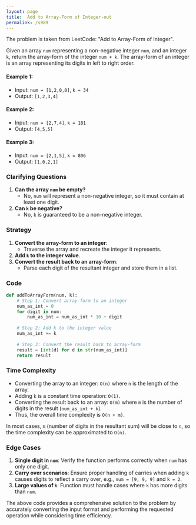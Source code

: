 ```yaml
---
layout: page
title:  Add to Array-Form of Integer-out
permalink: /s989
---
```

The problem is taken from LeetCode: "Add to Array-Form of Integer".

Given an array `num` representing a non-negative integer `num`, and an integer `k`, return the array-form of the integer `num + k`. The array-form of an integer is an array representing its digits in left to right order.

#### Example 1:
- Input: `num = [1,2,0,0]`, `k = 34`
- Output: `[1,2,3,4]`

#### Example 2:
- Input: `num = [2,7,4]`, `k = 181`
- Output: `[4,5,5]`

#### Example 3:
- Input: `num = [2,1,5]`, `k = 806`
- Output: `[1,0,2,1]`

### Clarifying Questions
1. **Can the array `num` be empty?** 
   - No, `num` will represent a non-negative integer, so it must contain at least one digit.
2. **Can `k` be negative?**
   - No, `k` is guaranteed to be a non-negative integer.

### Strategy
1. **Convert the array-form to an integer**:
   - Traverse the array and recreate the integer it represents.
2. **Add `k` to the integer value**.
3. **Convert the result back to an array-form**:
   - Parse each digit of the resultant integer and store them in a list.

### Code
```python
def addToArrayForm(num, k):
    # Step 1: Convert array-form to an integer
    num_as_int = 0
    for digit in num:
        num_as_int = num_as_int * 10 + digit
    
    # Step 2: Add k to the integer value
    num_as_int += k
    
    # Step 3: Convert the result back to array-form
    result = [int(d) for d in str(num_as_int)]
    return result
```

### Time Complexity
- Converting the array to an integer: `O(n)` where `n` is the length of the array.
- Adding `k` is a constant time operation: `O(1)`.
- Converting the result back to an array: `O(m)` where `m` is the number of digits in the result (`num_as_int + k`).
- Thus, the overall time complexity is `O(n + m)`.

In most cases, `m` (number of digits in the resultant sum) will be close to `n`, so the time complexity can be approximated to `O(n)`. 

### Edge Cases
1. **Single digit in `num`**: Verify the function performs correctly when `num` has only one digit.
2. **Carry over scenarios**: Ensure proper handling of carries when adding `k` causes digits to reflect a carry over, e.g., `num = [9, 9, 9]` and `k = 2`.
3. **Large values of `k`**: Function must handle cases where `k` has more digits than `num`.

The above code provides a comprehensive solution to the problem by accurately converting the input format and performing the requested operation while considering time efficiency.